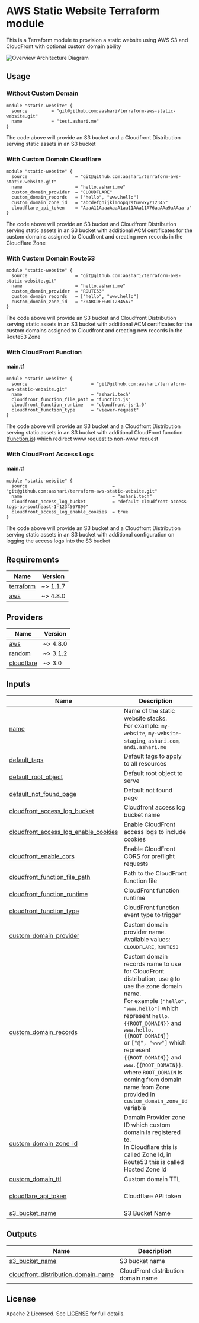 # AWS Static Website Terraform module

This is a Terraform module to provision a static website using AWS S3 and CloudFront with optional custom domain ability

![Overview Architecture Diagram](architecture-diagram.png)

## Usage

### Without Custom Domain
```
module "static-website" {
  source         = "git@github.com:aashari/terraform-aws-static-website.git"
  name           = "test.ashari.me"
}
```
The code above will provide an S3 bucket and a Cloudfront Distribution serving static assets in an S3 bucket

### With Custom Domain Cloudflare
```
module "static-website" {
  source                  = "git@github.com:aashari/terraform-aws-static-website.git"
  name                    = "hello.ashari.me"
  custom_domain_provider  = "CLOUDFLARE"
  custom_domain_records   = ["hello", "www.hello"]
  custom_domain_zone_id   = "abcdefghijklmnopqrstuvwxyz12345"
  cloudflare_api_token    = "AaaA11AaaaAaaA1aa11AAa11A76aaAAa9aAAaa-a"
}
```
The code above will provide an S3 bucket and Cloudfront Distribution serving static assets in an S3 bucket with additional ACM certificates for the custom domains assigned to Cloudfront and creating new records in the Cloudflare Zone

### With Custom Domain Route53
```
module "static-website" {
  source                  = "git@github.com:aashari/terraform-aws-static-website.git"
  name                    = "hello.ashari.me"
  custom_domain_provider  = "ROUTE53"
  custom_domain_records   = ["hello", "www.hello"]
  custom_domain_zone_id   = "Z0ABCDEFGHI1234567"
}
```
The code above will provide an S3 bucket and Cloudfront Distribution serving static assets in an S3 bucket with additional ACM certificates for the custom domains assigned to Cloudfront and creating new records in the Route53 Zone

### With CloudFront Function

#### main.tf
```
module "static-website" {
  source                        = "git@github.com:aashari/terraform-aws-static-website.git"
  name                          = "ashari.tech"
  cloudfront_function_file_path = "function.js"
  cloudfront_function_runtime   = "cloudfront-js-1.0"
  cloudfront_function_type      = "viewer-request"
}

```
The code above will provide an S3 bucket and a Cloudfront Distribution serving static assets in an S3 bucket with additional CloudFront function ([function.js](examples/with-cloudfront-function/function.js)) which redirect www request to non-www request

### With CloudFront Access Logs

#### main.tf
```
module "static-website" {
  source                                = "git@github.com:aashari/terraform-aws-static-website.git"
  name                                  = "ashari.tech"
  cloudfront_access_log_bucket          = "default-cloudfront-access-logs-ap-southeast-1-1234567890"
  cloudfront_access_log_enable_cookies  = true
}

```
The code above will provide an S3 bucket and a Cloudfront Distribution serving static assets in an S3 bucket with additional configuration on logging the access logs into the S3 bucket

## Requirements

| Name | Version |
|------|---------|
| <a name="requirement_terraform"></a> [terraform](#requirement\_terraform) | ~> 1.1.7 |
| <a name="requirement_aws"></a> [aws](#requirement\_aws) | ~> 4.8.0 |

## Providers

| Name | Version |
|------|---------|
| <a name="provider_aws"></a> [aws](#provider\_aws) | ~> 4.8.0 |
| <a name="provider_random"></a> [random](#provider\_random) | ~> 3.1.2 |
| <a name="provider_cloudflare"></a> [cloudflare](#provider\_cloudflare) | ~> 3.0 |

## Inputs

| Name | Description | Type | Default | Required |
|------|-------------|------|---------|:--------:|
| <a name="input_name"></a> [name](#input\_name) | Name of the static website stacks.<br />For example: `my-website`, `my-website-staging`, `ashari.com`, `andi.ashari.me` | `string` | `""` | yes |
| <a name="input_default_tags"></a> [default\_tags](#input\_default\_tags) | Default tags to apply to all resources | `map(string)` | `{}` | no |
| <a name="input_default_root_object"></a> [default\_root\_object](#input\_default\_root\_object) | Default root object to serve | `string` | `index.html` | no |
| <a name="input_default_not_found_page"></a> [default\_not\_found\_page](#input\_default\_not\_found\_page) | Default not found page | `string` | `index.html` | no |
| <a name="input_cloudfront_access_log_bucket"></a> [cloudfront\_access\_log\_bucket](#input\_cloudfront\_access\_log\_bucket) | Cloudfront access log bucket name | `string` |`""`| no |
| <a name="input_cloudfront_access_log_enable_cookies"></a> [cloudfront\_access\_log\_enable\_cookies](#input\_cloudfront\_access\_log\_enable\_cookies) | Enable CloudFront access logs to include cookies | `bool` | `true` | no |
| <a name="input_cloudfront_enable_cors"></a> [cloudfront\_enable\_cors](#input\_cloudfront\_enable\_cors) | Enable CloudFront CORS for preflight requests | `bool` | `false` | no |
| <a name="input_cloudfront_function_file_path"></a> [cloudfront\_function\_file\_path](#input\_input\_cloudfront\_function\_file\_path) | Path to the CloudFront function file | `string` |`""`| no |
| <a name="input_cloudfront_function_runtime"></a> [cloudfront\_function\_runtime](#input\_input\_cloudfront\_function\_runtime) | CloudFront function runtime | `string` | `cloudfront-js-1.0` | no |
| <a name="input_cloudfront_function_type"></a> [cloudfront\_function\_type](#input\_input\_cloudfront\_function\_type) | CloudFront function event type to trigger | `string` | `viewer-request` | no |
| <a name="input_custom_domain_provider"></a> [custom\_domain\_provider](#input\_custom\_domain\_provider) | Custom domain provider name. <br />Available values: `CLOUDFLARE`, `ROUTE53` | `string` | `""` | no |
| <a name="input_custom_domain_records"></a> [custom\_domain\_records](#input\_custom\_domain\_records) | Custom domain records name to use for CloudFront distribution, use `@` to use the zone domain name.<br />For example `["hello", "www.hello"]` which represent `hello.{{ROOT_DOMAIN}}` and `www.hello.{{ROOT_DOMAIN}}`<br />or `["@", "www"]` which represent `{{ROOT_DOMAIN}}` and `www.{{ROOT_DOMAIN}}`.<br />where `ROOT_DOMAIN` is coming from domain name from Zone provided in `custom_domain_zone_id` variable  | `list(string)` | `[]` | yes if <a name="input_custom_domain_provider"></a> [custom\_domain\_provider](#input\_custom\_domain\_provider) is not empty  |
| <a name="input_custom_domain_zone_id"></a> [custom\_domain\_zone\_id](#input\_custom\_domain\_zone\_id) | Domain Provider zone ID which custom domain is registered to.<br />In Cloudflare this is called Zone Id, in Route53 this is called Hosted Zone Id  | `string` | `""` | yes if <a name="input_custom_domain_provider"></a> [custom\_domain\_provider](#input\_custom\_domain\_provider) is not empty  |
| <a name="input_custom_domain_ttl"></a> [custom\_domain\_ttl](#input\_custom\_domain\_ttl) | Custom domain TTL  | `number` | `300` | no |
| <a name="input_cloudflare_api_token"></a> [cloudflare\_api\_token](#input\_cloudflare\_api\_token) | Cloudflare API token  | `string` | `""` | yes if <a name="input_custom_domain_provider"></a> [custom\_domain\_provider](#input\_custom\_domain\_provider) is equal to `CLOUDFLARE`  |
| <a name="input_s3_bucket_name"></a> [s3\_bucket\_name](#input\_s3\_bucket\_name) | S3 Bucket Name  | `string` | `""` | S3 Custom bucket name |

## Outputs

| Name | Description |
|------|-------------|
| <a name="output_s3_bucket_name"></a> [s3\_bucket\_name](#output\_s3\_bucket\_name) | S3 bucket name |
| <a name="output_cloudfront_distribution_domain_name"></a> [cloudfront\_distribution\_domain\_name](#output\_cloudfront\_distribution\_domain\_name) | CloudFront distribution domain name |

## License
Apache 2 Licensed. See [LICENSE](https://github.com/aashari/terraform-aws-static-website/tree/master/LICENSE) for full details.
